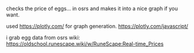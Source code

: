checks the price of eggs... in osrs and makes it into a nice graph if you want.

used https://plotly.com/ for graph generation.
https://plotly.com/javascript/

i grab egg data from osrs wiki:
https://oldschool.runescape.wiki/w/RuneScape:Real-time_Prices
